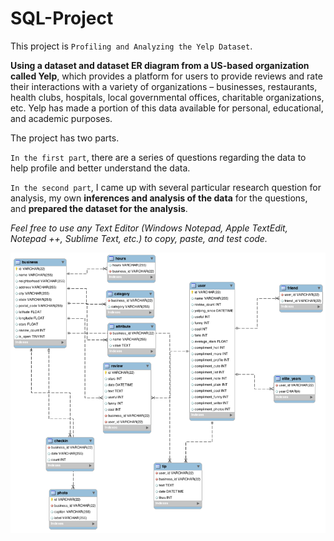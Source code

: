 # SQL-Project
This project is `Profiling and Analyzing the Yelp Dataset`.


**Using a dataset and dataset ER diagram from a US-based organization called Yelp**, which provides a platform for users to provide reviews and rate their interactions with a variety of organizations – businesses, restaurants, health clubs, hospitals, local governmental offices, charitable organizations, etc. Yelp has made a portion of this data available for personal, educational, and academic purposes.


The project has two parts.


`In the first part`, there are a series of questions regarding the data to help profile and better understand the data.


`In the second part`, I came up with several particular research question for analysis, my own **inferences and analysis of the data** for the questions, and **prepared the dataset for the analysis**. 


_Feel free to use any Text Editor (Windows Notepad, Apple TextEdit, Notepad ++, Sublime Text, etc.) to copy, paste, and test code._


![Yelp Dataset ER Diagram.png](Yelp%20Dataset%20ER%20Diagram.png)
